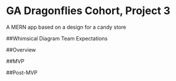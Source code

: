# GA Dragonflies Cohort, Project 3
A MERN app based on a design for a candy store

##Whimsical Diagram
Team Expectations

##Overview

##MVP

##Post-MVP
